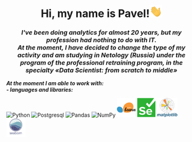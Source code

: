 <div id="header" align="center">
    <h1><b>Hi, my name is Pavel!</b><img src="https://github.com/DurinPavel/DurinPavel/blob/main/images/hi.gif" height="32"/></h1>
    <h3><b><i>I've been doing analytics for almost 20 years, but my profession had nothing to do with IT.<br/>At the moment, I have decided to change the type of my activity and am studying in Netology (Russia) under the program of the professional retraining program, in the specialty «Data Scientist: from scratch to middle»</i></b></h3>
</div>
<p><b><i>At the moment I am able to work with:<br/>- languages and libraries:</i></b></p>
<p>
    <img src="https://cdn.jsdelivr.net/gh/devicons/devicon/icons/python/python-original-wordmark.svg" alt="Python" height="50"/>
    <img src="https://cdn.jsdelivr.net/gh/devicons/devicon/icons/postgresql/postgresql-original-wordmark.svg" alt="Postgresql" height="50"/>
    <img src="https://cdn.jsdelivr.net/gh/devicons/devicon/icons/pandas/pandas-original-wordmark.svg" alt="Pandas" height="50"/>
    <img src="https://cdn.jsdelivr.net/gh/devicons/devicon/icons/numpy/numpy-original-wordmark.svg" alt="NumPy" height="50"/>
    <img src="https://github.com/DurinPavel/DurinPavel/blob/main/images/scikit-learn.png" alt="Scikit-learn" height="50"/>
    <img src="https://github.com/DurinPavel/DurinPavel/blob/main/images/selenium.svg" alt="Selenium" height="50"/>
    <img src="https://github.com/DurinPavel/DurinPavel/blob/main/images/matplotlib.png" alt="Matplotlib" height="50"/>
    <img src="https://github.com/DurinPavel/DurinPavel/blob/main/images/seaborn.png" alt="Seaborn" height="50"/>
          
</p>

<!--
**DurinPavel/DurinPavel** is a ✨ _special_ ✨ repository because its `README.md` (this file) appears on your GitHub profile.

Here are some ideas to get you started:

- 🔭 I’m currently working on ...
- 🌱 I’m currently learning ...
- 👯 I’m looking to collaborate on ...
- 🤔 I’m looking for help with ...
- 💬 Ask me about ...
- 📫 How to reach me: ...
- 😄 Pronouns: ...
- ⚡ Fun fact: ...
-->
